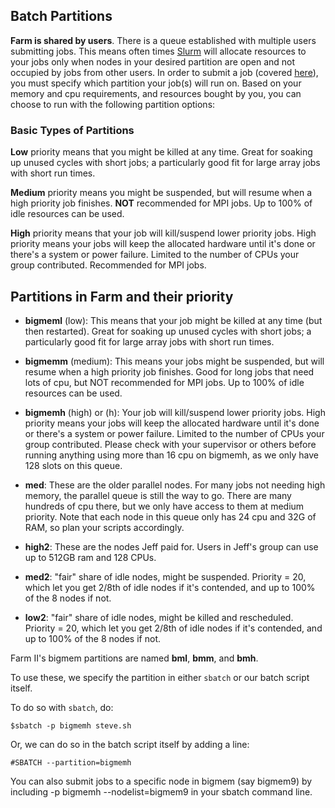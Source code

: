 
## Batch Partitions

**Farm is shared by users**. There is a queue established with multiple users submitting jobs. This means often times [Slurm](../jobs_with_slurm/slurm_intro.md) will allocate resources to your jobs only when nodes in your desired partition are open and not occupied by jobs from other users. In order to submit a job (covered [here](../jobs_with_slurm/slurm_intro.md)), you must specify which partition your job(s) will run on. Based on your memory and cpu requirements, and resources bought by you, you can choose to run with the following partition options:

### Basic Types of Partitions

**Low** priority means that you might be killed at any time. Great for soaking up unused cycles with short jobs; a particularly good fit for large array jobs with short run times.

**Medium** priority means you might be suspended, but will resume when a high priority job finishes. **NOT** recommended for MPI jobs. Up to 100% of idle resources can be used.

**High** priority means that your job will kill/suspend lower priority jobs. High priority means your jobs will keep the allocated hardware until it's done or there's a system or power failure. Limited to the number of CPUs your group contributed. Recommended for MPI jobs.

[todo]: <> (little repetitive but am confused on how to change)

## Partitions in Farm and their priority

- **bigmeml** (low): This means that your job might be killed at any time (but then restarted). Great for soaking up unused cycles with short jobs; a particularly good fit for large array jobs with short run times.

- **bigmemm** (medium): This means your jobs might be suspended, but will resume when a high priority job finishes. Good for long jobs that need lots of cpu, but NOT recommended for MPI jobs. Up to 100% of idle resources can be used.

- **bigmemh** (high) or (h): Your job will kill/suspend lower priority jobs. High priority means your jobs will keep the allocated hardware until it's done or there's a system or power failure. Limited to the number of CPUs your group contributed. Please check with your supervisor or others before running anything using more than 16 cpu on bigmemh, as we only have 128 slots on this queue.


- **med**: These are the older parallel nodes. For many jobs not needing high memory, the parallel queue is still the way to go. There are many hundreds of cpu there, but we only have access to them at medium priority. Note that each node in this queue only has 24 cpu and 32G of RAM, so plan your scripts accordingly.

- **high2**: These are the nodes Jeff paid for. Users in Jeff's group can use up to 512GB ram and 128 CPUs.

- **med2**: "fair" share of idle nodes, might be suspended. Priority = 20, which let you get 2/8th of idle nodes if it's contended, and up to 100% of the 8 nodes if not.

- **low2**: "fair" share of idle nodes, might be killed and rescheduled. Priority = 20, which let you get 2/8th of idle nodes if it's contended, and up to 100% of the 8 nodes if not.

Farm II's bigmem partitions are named **bml**, **bmm**, and **bmh**.

To use these, we specify the partition in either `sbatch` or our batch script itself.

To do so with `sbatch`, do:

```Shell
$sbatch -p bigmemh steve.sh 
```

Or, we can do so in the batch script itself by adding a line:

```Shell
#SBATCH --partition=bigmemh
```

You can also submit jobs to a specific node in bigmem (say bigmem9) by including -p bigmemh --nodelist=bigmem9 in your sbatch command line.

